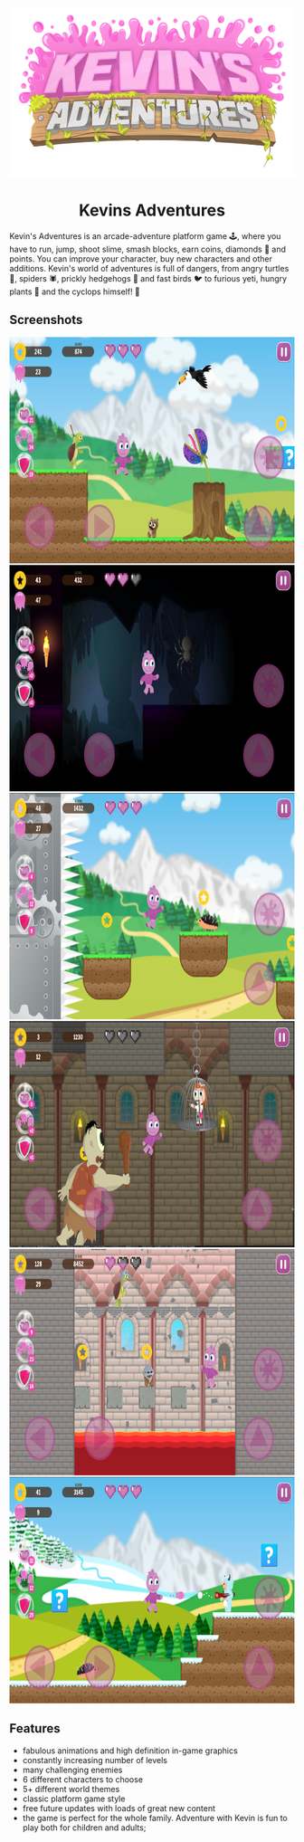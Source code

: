<p align="center">
  <img alt="Kevins Adventures logo" height=300px src="/Assets/Artworks/Logo/kevinslogoNOSHADOW.png" />
  <h1 align="center">Kevins Adventures</h1>
</p>

Kevin's Adventures is an arcade-adventure platform game 🕹, where you have to run, jump, shoot slime, smash blocks, earn coins, diamonds 💎 and points. You can improve your character, buy new characters and other additions. Kevin's world of adventures is full of dangers, from angry turtles 🐢, spiders 🕷, prickly hedgehogs 🦔 and fast birds 🐦 to furious yeti, hungry plants 🌺 and the cyclops himself! 👹

## Screenshots

<img height=400px src="/Screenshots/screen01.png" />

<img height=400px src="/Screenshots/screen02.png" />

<img height=400px src="/Screenshots/screen03.png" />

<img height=400px src="/Screenshots/screen04.png" />

<img height=400px src="/Screenshots/screen05.png" />

<img height=400px src="/Screenshots/screen06.png" />

## Features
* fabulous animations and high definition in-game graphics
* constantly increasing number of levels
* many challenging enemies
* 6 different characters to choose
* 5+ different world themes
* classic platform game style
* free future updates with loads of great new content
* the game is perfect for the whole family. Adventure with Kevin is fun to play both for children and adults;
